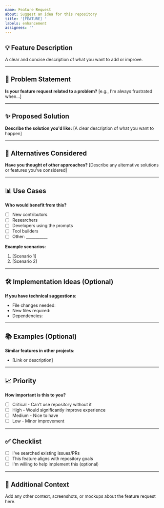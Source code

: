 ```yaml
---
name: Feature Request
about: Suggest an idea for this repository
title: '[FEATURE] '
labels: enhancement
assignees: ''
---
```


## 💡 Feature Description

A clear and concise description of what you want to add or improve.

---

## 🎯 Problem Statement

**Is your feature request related to a problem?**
[e.g., I'm always frustrated when...]

---

## ✨ Proposed Solution

**Describe the solution you'd like:**
[A clear description of what you want to happen]

---

## 🔄 Alternatives Considered

**Have you thought of other approaches?**
[Describe any alternative solutions or features you've considered]

---

## 📊 Use Cases

**Who would benefit from this?**
- [ ] New contributors
- [ ] Researchers
- [ ] Developers using the prompts
- [ ] Tool builders
- [ ] Other: ___________

**Example scenarios:**
1. [Scenario 1]
2. [Scenario 2]

---

## 🛠️ Implementation Ideas (Optional)

**If you have technical suggestions:**
- File changes needed: 
- New files required:
- Dependencies:

---

## 📚 Examples (Optional)

**Similar features in other projects:**
- [Link or description]

---

## 📈 Priority

**How important is this to you?**
- [ ] Critical - Can't use repository without it
- [ ] High - Would significantly improve experience
- [ ] Medium - Nice to have
- [ ] Low - Minor improvement

---

## ✅ Checklist

- [ ] I've searched existing issues/PRs
- [ ] This feature aligns with repository goals
- [ ] I'm willing to help implement this (optional)

---

## 📎 Additional Context

Add any other context, screenshots, or mockups about the feature request here.
